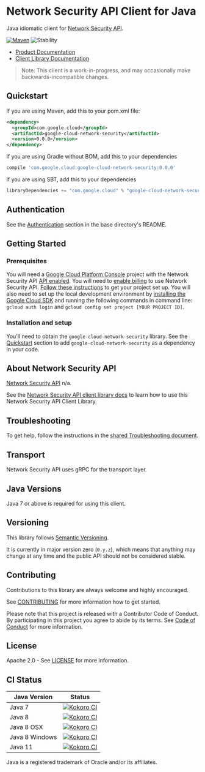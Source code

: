 # Network Security API Client for Java

Java idiomatic client for [Network Security API][product-docs].

[![Maven][maven-version-image]][maven-version-link]
![Stability][stability-image]

- [Product Documentation][product-docs]
- [Client Library Documentation][javadocs]

> Note: This client is a work-in-progress, and may occasionally
> make backwards-incompatible changes.

## Quickstart


If you are using Maven, add this to your pom.xml file:

```xml
<dependency>
  <groupId>com.google.cloud</groupId>
  <artifactId>google-cloud-network-security</artifactId>
  <version>0.0.0</version>
</dependency>
```

If you are using Gradle without BOM, add this to your dependencies
```Groovy
compile 'com.google.cloud:google-cloud-network-security:0.0.0'
```

If you are using SBT, add this to your dependencies
```Scala
libraryDependencies += "com.google.cloud" % "google-cloud-network-security" % "0.0.0"
```

## Authentication

See the [Authentication][authentication] section in the base directory's README.

## Getting Started

### Prerequisites

You will need a [Google Cloud Platform Console][developer-console] project with the Network Security API [API enabled][enable-api].
You will need to [enable billing][enable-billing] to use Network Security API.
[Follow these instructions][create-project] to get your project set up. You will also need to set up the local development environment by
[installing the Google Cloud SDK][cloud-sdk] and running the following commands in command line:
`gcloud auth login` and `gcloud config set project [YOUR PROJECT ID]`.

### Installation and setup

You'll need to obtain the `google-cloud-network-security` library.  See the [Quickstart](#quickstart) section
to add `google-cloud-network-security` as a dependency in your code.

## About Network Security API


[Network Security API][product-docs] n/a.

See the [Network Security API client library docs][javadocs] to learn how to
use this Network Security API Client Library.

## Troubleshooting

To get help, follow the instructions in the [shared Troubleshooting document][troubleshooting].

## Transport

Network Security API uses gRPC for the transport layer.

## Java Versions

Java 7 or above is required for using this client.

## Versioning


This library follows [Semantic Versioning](http://semver.org/).


It is currently in major version zero (``0.y.z``), which means that anything may change at any time
and the public API should not be considered stable.

## Contributing


Contributions to this library are always welcome and highly encouraged.

See [CONTRIBUTING][contributing] for more information how to get started.

Please note that this project is released with a Contributor Code of Conduct. By participating in
this project you agree to abide by its terms. See [Code of Conduct][code-of-conduct] for more
information.

## License

Apache 2.0 - See [LICENSE][license] for more information.

## CI Status

Java Version | Status
------------ | ------
Java 7 | [![Kokoro CI][kokoro-badge-image-1]][kokoro-badge-link-1]
Java 8 | [![Kokoro CI][kokoro-badge-image-2]][kokoro-badge-link-2]
Java 8 OSX | [![Kokoro CI][kokoro-badge-image-3]][kokoro-badge-link-3]
Java 8 Windows | [![Kokoro CI][kokoro-badge-image-4]][kokoro-badge-link-4]
Java 11 | [![Kokoro CI][kokoro-badge-image-5]][kokoro-badge-link-5]

Java is a registered trademark of Oracle and/or its affiliates.

[product-docs]: https://cloud.google.com/network-security/docs/
[javadocs]: https://googleapis.dev/java/google-cloud-network-security/latest/index.html
[kokoro-badge-image-1]: http://storage.googleapis.com/cloud-devrel-public/java/badges/java-network-security/java7.svg
[kokoro-badge-link-1]: http://storage.googleapis.com/cloud-devrel-public/java/badges/java-network-security/java7.html
[kokoro-badge-image-2]: http://storage.googleapis.com/cloud-devrel-public/java/badges/java-network-security/java8.svg
[kokoro-badge-link-2]: http://storage.googleapis.com/cloud-devrel-public/java/badges/java-network-security/java8.html
[kokoro-badge-image-3]: http://storage.googleapis.com/cloud-devrel-public/java/badges/java-network-security/java8-osx.svg
[kokoro-badge-link-3]: http://storage.googleapis.com/cloud-devrel-public/java/badges/java-network-security/java8-osx.html
[kokoro-badge-image-4]: http://storage.googleapis.com/cloud-devrel-public/java/badges/java-network-security/java8-win.svg
[kokoro-badge-link-4]: http://storage.googleapis.com/cloud-devrel-public/java/badges/java-network-security/java8-win.html
[kokoro-badge-image-5]: http://storage.googleapis.com/cloud-devrel-public/java/badges/java-network-security/java11.svg
[kokoro-badge-link-5]: http://storage.googleapis.com/cloud-devrel-public/java/badges/java-network-security/java11.html
[stability-image]: https://img.shields.io/badge/stability-beta-yellow
[maven-version-image]: https://img.shields.io/maven-central/v/com.google.cloud/google-cloud-network-security.svg
[maven-version-link]: https://search.maven.org/search?q=g:com.google.cloud%20AND%20a:google-cloud-network-security&core=gav
[authentication]: https://github.com/googleapis/google-cloud-java#authentication
[developer-console]: https://console.developers.google.com/
[create-project]: https://cloud.google.com/resource-manager/docs/creating-managing-projects
[cloud-sdk]: https://cloud.google.com/sdk/
[troubleshooting]: https://github.com/googleapis/google-cloud-common/blob/master/troubleshooting/readme.md#troubleshooting
[contributing]: https://github.com/googleapis/java-network-security/blob/master/CONTRIBUTING.md
[code-of-conduct]: https://github.com/googleapis/java-network-security/blob/master/CODE_OF_CONDUCT.md#contributor-code-of-conduct
[license]: https://github.com/googleapis/java-network-security/blob/master/LICENSE
[enable-billing]: https://cloud.google.com/apis/docs/getting-started#enabling_billing
[enable-api]: https://console.cloud.google.com/flows/enableapi?apiid=network-security.googleapis.com
[libraries-bom]: https://github.com/GoogleCloudPlatform/cloud-opensource-java/wiki/The-Google-Cloud-Platform-Libraries-BOM
[shell_img]: https://gstatic.com/cloudssh/images/open-btn.png